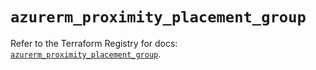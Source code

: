 # `azurerm_proximity_placement_group`

Refer to the Terraform Registry for docs: [`azurerm_proximity_placement_group`](https://registry.terraform.io/providers/hashicorp/azurerm/4.21.1/docs/resources/proximity_placement_group).
